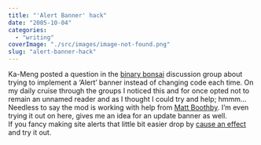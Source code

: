```yaml
---
title: "'Alert Banner' hack"
date: "2005-10-04"
categories: 
  - "writing"
coverImage: "./src/images/image-not-found.png"
slug: "alert-banner-hack"
---
```


Ka-Meng posted a question in the [binary bonsai](http://www.flickr.com/groups/binarybonsai/discuss/95205/) discussion group about trying to implement a ‘Alert’ banner instead of changing code each time. On my daily cruise through the groups I noticed this and for once opted not to remain an unnamed reader and as I thought I could try and help; hmmm…  
Needless to say the mod is working with help from [Matt Boothby](http://www.donnybrookcheer.com/2005/10/04/alert-message-in-k2/). I’m even trying it out on here, gives me an idea for an update banner as well.  
If you fancy making site alerts that little bit easier drop by [cause an effect](http://rayz.notdesign.net/2005/10/01/alert-message-option-in-k2/) and try it out.
